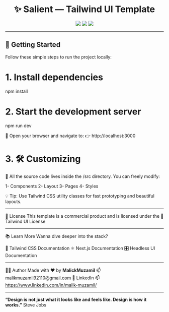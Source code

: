 <h1 align="center">✨ Salient — Tailwind UI Template</h1>

<p align="center">
  <img src="https://img.shields.io/badge/Built%20With-Next.js%20%26%20Tailwind-blueviolet?style=for-the-badge" />
  <img src="https://img.shields.io/badge/Responsive-Yes-brightgreen?style=for-the-badge" />
  <img src="https://img.shields.io/badge/License-Tailwind%20UI%20License-orange?style=for-the-badge" />
</p>

---

## 🚀 Getting Started

Follow these simple steps to run the project locally:

# 1. Install dependencies
npm install

# 2. Start the development server
npm run dev

🔗 Open your browser and navigate to:
👉 http://localhost:3000

# 3. 🛠️ Customizing
🎨 All the source code lives inside the /src directory. You can freely modify:

 1- Components
 2- Layout
 3- Pages
 4- Styles

💡 Tip: Use Tailwind CSS utility classes for fast prototyping and beautiful layouts.

---

📄 License
This template is a commercial product and is licensed under the
🔗 Tailwind UI License

---

📚 Learn More
Wanna dive deeper into the stack?

  🧩 Tailwind CSS Documentation
  ⚛️ Next.js Documentation
  🎛️ Headless UI Documentation

---

🧑‍💻 Author
Made with ❤️ by **MalickMuzamil**
📫 malikmuzamil92110@gmail.com
🔗 LinkedIn
📫 https://www.linkedin.com/in/malik-muzamil/

---

**“Design is not just what it looks like and feels like. Design is how it works.”** Steve Jobs
